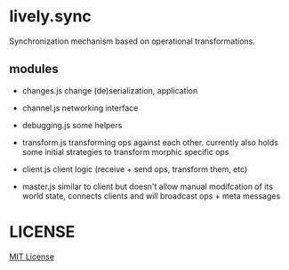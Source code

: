 # lively.sync

Synchronization mechanism based on operational transformations.

## modules

- changes.js
  change (de)serialization, application

- channel.js
  networking interface

- debugging.js
  some helpers

- transform.js
  transforming ops against each other. currently also holds some initial
  strategies to transform morphic specific ops

- client.js
  client logic (receive + send ops, transform them, etc)

- master.js
  similar to client but doesn't allow manual modifcation of its world state,
  connects clients and will broadcast ops + meta messages

# LICENSE

[MIT License](LICENSE)
